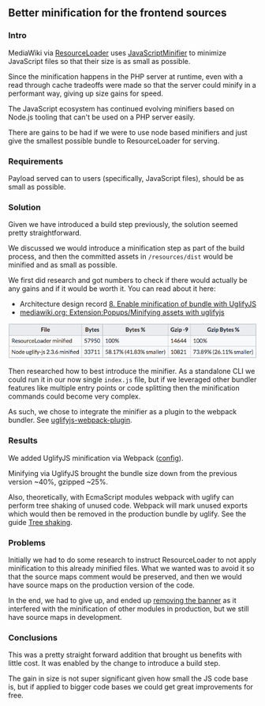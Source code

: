 ## Better minification for the frontend sources

### Intro

MediaWiki via [ResourceLoader][rl-min] uses [JavaScriptMinifier][] to minimize
JavaScript files so that their size is as small as possible.

Since the minification happens in the PHP server at runtime, even with a read
through cache tradeoffs were made so that the server could minify in a
performant way, giving up size gains for speed.

The JavaScript ecosystem has continued evolving minifiers based on Node.js
tooling that can't be used on a PHP server easily.

There are gains to be had if we were to use node based minifiers and just give
the smallest possible bundle to ResourceLoader for serving.

### Requirements

Payload served can to users (specifically, JavaScript files), should be as small
as possible.

### Solution

Given we have introduced a build step previously, the solution seemed pretty
straightforward.

We discussed we would introduce a minification step as part of the build
process, and then the committed assets in `/resources/dist` would be minified
and as small as possible.

We first did research and got numbers to check if there would actually be any
gains and if it would be worth it. You can read about it here:

* Architecture design record [8. Enable minification of bundle with
  UglifyJS][adr-8]
* [mediawiki.org: Extension:Popups/Minifying assets with uglifyjs][mw-min]

![Table with comparison of sizes](./02-comparison.png)

Then researched how to best introduce the minifier. As a standalone CLI we could
run it in our now single `index.js` file, but if we leveraged other bundler
features like multiple entry points or code splitting then the minification
commands could become very complex.

As such, we chose to integrate the minifier as a plugin to the webpack bundler.
See [uglifyjs-webpack-plugin][].

### Results

We added UglifyJS minification via Webpack ([config][wp-config]).

Minifying via UglifyJS brought the bundle size down from the previous version
~40%, gzipped ~25%.

Also, theoretically, with EcmaScript modules webpack with uglify can perform
tree shaking of unused code. Webpack will mark unused exports which would then
be removed in the production bundle by uglify. See the guide [Tree
shaking][tree-shaking].

### Problems

Initially we had to do some research to instruct ResourceLoader to not apply
minification to this already minified files. What we wanted was to avoid it so
that the source maps comment would be preserved, and then we would have source
maps on the production version of the code.

In the end, we had to give up, and ended up [removing the banner][remove-banner]
as it interfered with the minification of other modules in production, but we
still have source maps in development.

### Conclusions

This was a pretty straight forward addition that brought us benefits with little
cost. It was enabled by the change to introduce a build step.

The gain in size is not super significant given how small the JS code base is,
but if applied to bigger code bases we could get great improvements for free.

[rl-min]: https://www.mediawiki.org/wiki/ResourceLoader/Features#Minification
[javascriptminifier]: https://www.mediawiki.org/wiki/ResourceLoader/Features#JavaScriptMinifier
[uglify-js]: https://github.com/mishoo/UglifyJS2
[adr-8]: https://github.com/wikimedia/mediawiki-extensions-Popups/blob/2ddf8a96d8df27d6b5e8b4dd8ef33581951db9fe/doc/adr/0008-enable-minification-of-bundle-with-uglifyjs.md
[mw-min]: https://www.mediawiki.org/wiki/Extension:Popups/Minifying_assets_with_uglifyjs
[wp-config]: https://github.com/wikimedia/mediawiki-extensions-Popups/blob/2ddf8a96d8df27d6b5e8b4dd8ef33581951db9fe/webpack.config.js#L50-L71
[uglifyjs-webpack-plugin]: https://webpack.js.org/plugins/uglifyjs-webpack-plugin/
[tree-shaking]: https://webpack.js.org/guides/tree-shaking/#minify-the-output
[remove-banner]: https://github.com/wikimedia/mediawiki-extensions-Popups/commit/14e78466b234f0cfc700e415b65ffa3a2ca05ac7

